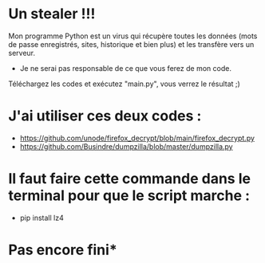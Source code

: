 # Un stealer !!!
Mon programme Python est un virus qui récupère toutes les données (mots de passe enregistrés, sites, historique et bien plus) et les transfère vers un serveur.
- Je ne serai pas responsable de ce que vous ferez de mon code.

Téléchargez les codes et exécutez "main.py", vous verrez le résultat ;)

# J'ai utiliser ces deux codes :
- https://github.com/unode/firefox_decrypt/blob/main/firefox_decrypt.py
- https://github.com/Busindre/dumpzilla/blob/master/dumpzilla.py

# Il faut faire cette commande dans le terminal pour que le script marche :
- pip install lz4

# Pas encore fini*
